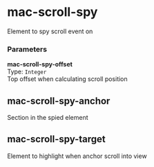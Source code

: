 
mac-scroll-spy
===
Element to spy scroll event on  
  
### Parameters
**mac-scroll-spy-offset**  
Type: `Integer`  
Top offset when calculating scroll position  
  


mac-scroll-spy-anchor
---

Section in the spied element  
  

mac-scroll-spy-target
---

Element to highlight when anchor scroll into view  
  
